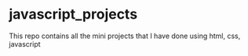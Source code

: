 # javascript_projects
This repo contains all the mini projects that I have done using html, css, javascript
